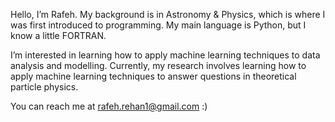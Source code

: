 Hello, I’m Rafeh. My background is in Astronomy & Physics, which is where I was first introduced to programming.
My main language is Python, but I know a little FORTRAN.

I’m interested in learning how to apply machine learning techniques to data analysis and modelling.
Currently, my research involves learning how to apply machine learning techniques to answer questions in theoretical 
particle physics. 

You can reach me at rafeh.rehan1@gmail.com :)
